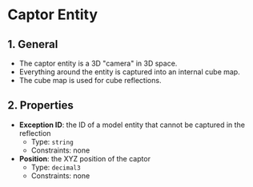 # Captor Entity

## 1. General

- The captor entity is a 3D "camera" in 3D space.
- Everything around the entity is captured into an internal cube map.
- The cube map is used for cube reflections.

## 2. Properties

- **Exception ID**: the ID of a model entity that cannot be captured in the reflection
  - Type: `string`
  - Constraints: none
- **Position**: the XYZ position of the captor
  - Type: `decimal3`
  - Constraints: none
